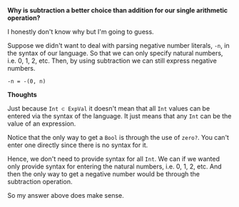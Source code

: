 **Why is subtraction a better choice than addition for our single arithmetic
operation?**

I honestly don't know why but I'm going to guess.

Suppose we didn't want to deal with parsing negative number literals, `-n`, in
the syntax of our language. So that we can only specify natural numbers,
i.e. 0, 1, 2, etc. Then, by using subtraction we can still express negative
numbers.

```
-n = -(0, n)
```

**Thoughts**

Just because `Int ⊂ ExpVal` it doesn't mean that all `Int` values can be
entered via the syntax of the language. It just means that any `Int` can be
the value of an expression.

Notice that the only way to get a `Bool` is through the use of `zero?`. You
can't enter one directly since there is no syntax for it.

Hence, we don't need to provide syntax for all `Int`. We can if we wanted only
provide syntax for entering the natural numbers, i.e. 0, 1, 2, etc. And then
the only way to get a negative number would be through the subtraction
operation.

So my answer above does make sense.
